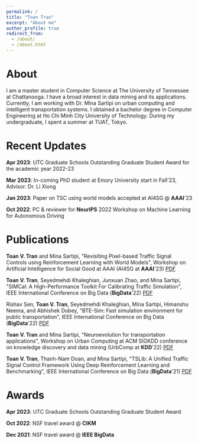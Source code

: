```yaml
---
permalink: /
title: "Toan Tran"
excerpt: "About me"
author_profile: true
redirect_from: 
  - /about/
  - /about.html
---
```


About
======
I am a master student in Computer Science at The University of Tennessee at Chattanooga. I have a broad interest in data mining and its applications. Currently, I am working with Dr. Mina Sartipi on urban computing and intelligent transportation systems. I obtained a bachelor degree in Computer Engineering at Ho Chi Minh City University of Technology. During my undergraduate, I spent a summer at TUAT, Tokyo.

Recent Updates
======
**Apr 2023**: UTC Graduate Schools Outstanding Graduate Student Award for the academic year 2022-23  

**Mar 2023**: In-coming PhD student at Emory University start in Fall'23, Advisor: Dr. Li Xiong

**Jan 2023**: Paper on TSC using world models accepted at AI4SG @ **AAAI**'23

**Oct 2022**: PC & reviewer for **NeurIPS** 2022 Workshop on Machine Learning for Autonomous Driving

Publications
======

**Toan V. Tran** and Mina Sartipi, "Revisiting Pixel-based Traffic Signal Controls using Reinforcement Learning with World Models", Workshop on Artificial Intelligence for Social Good at AAAI (AI4SG at **AAAI**'23) [PDF](https://amulyayadav.github.io/AI4SG2023/images/38.pdf)

**Toan V. Tran**, Seyedmehdi Khaleghian, Junxuan Zhao, and Mina Sartipi, "SIMCal: A High-Performance Toolkit For Calibrating Traffic Simulation", IEEE International Conference on Big Data (**BigData**'22) [PDF](https://ieeexplore.ieee.org/document/10021057)

Rishav Sen, **Toan V. Tran**, Seyedmehdi Khaleghian, Mina Sartipi, Himanshu Neema, and Abhishek Dubey, "BTE-Sim: Fast simulation environment for public transportation", IEEE International Conference on Big Data (**BigData**'22) [PDF](https://ieeexplore.ieee.org/document/10020973)

**Toan V. Tran** and Mina Sartipi, "Neuroevolution for transportation applications", Workshop on Urban Computing at ACM SIGKDD conference on knowledge discovery and data mining (UrbComp at **KDD**'22) [PDF](http://urban-computing.com/urbcomp2022/file/UrbComp2022_paper_6010.pdf)

**Toan V. Tran**, Thanh-Nam Doan, and Mina Sartipi, "TSLib: A Unified Traffic Signal Control Framework Using Deep Reinforcement Learning and Benchmarking", IEEE International Conference on Big Data (**BigData**'21) [PDF](https://ieeexplore.ieee.org/document/9671993)

Awards
======

**Apr 2023**: UTC Graduate Schools Outstanding Graduate Student Award  

**Oct 2022**: NSF travel award @ **CIKM**

**Dec 2021**: NSF travel award @ **IEEE BigData**
